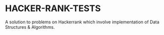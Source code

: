 # HACKER-RANK-TESTS
A solution to problems on Hackerrank which involve implementation of Data Structures &amp; Algorithms.
